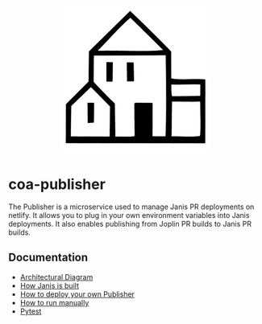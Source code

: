 <p align="center">
  <img src="/docs/images/publishing_house.jpg" width="300" >
</p>

# coa-publisher

The Publisher is a microservice used to manage Janis PR deployments on netlify. It allows you to plug in your own environment variables into Janis deployments. It also enables publishing from Joplin PR builds to Janis PR builds.

## Documentation

- [Architectural Diagram](/docs/diagram.md)
- [How Janis is built](/docs/how_is_janis_built.md)
- [How to deploy your own Publisher](/docs/how_to_build.md)
- [How to run manually](/docs/how_to_run_manually.md)
- [Pytest](/docs/pytest.md)
